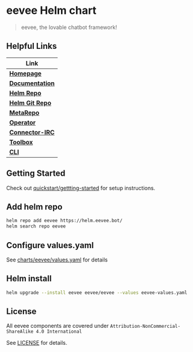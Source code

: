 # eevee Helm chart

> eevee, the lovable chatbot framework!

## Helpful Links

| **Link**
| ---
| [**Homepage**](https://eevee.bot/)
| [**Documentation**](https://eevee.bot/docs)
| [**Helm Repo**](https://helm.eevee.bot)
| [**Helm Git Repo**](https://github.com/eeveebot/helm)
| [**MetaRepo**](https://github.com/eeveebot/eevee)
| [**Operator**](https://github.com/eeveebot/operator)
| [**Connector-IRC**](https://github.com/eeveebot/connector-irc)
| [**Toolbox**](https://github.com/eeveebot/toolbox)
| [**CLI**](https://github.com/eeveebot/cli)

## Getting Started

Check out [quickstart/gettting-started](https://eevee.bot/docs/quickstart/getting-started/) for setup instructions.

## Add helm repo

```bash
helm repo add eevee https://helm.eevee.bot/
helm search repo eevee
```

## Configure values.yaml

See [charts/eevee/values.yaml](charts/eevee/values.yaml) for details

## Helm install

```bash
helm upgrade --install eevee eevee/eevee --values eevee-values.yaml
```

## License

All eevee components are covered under `Attribution-NonCommercial-ShareAlike 4.0 International`

See [LICENSE](https://github.com/eeveebot/eevee/blob/main/LICENSE) for details.
